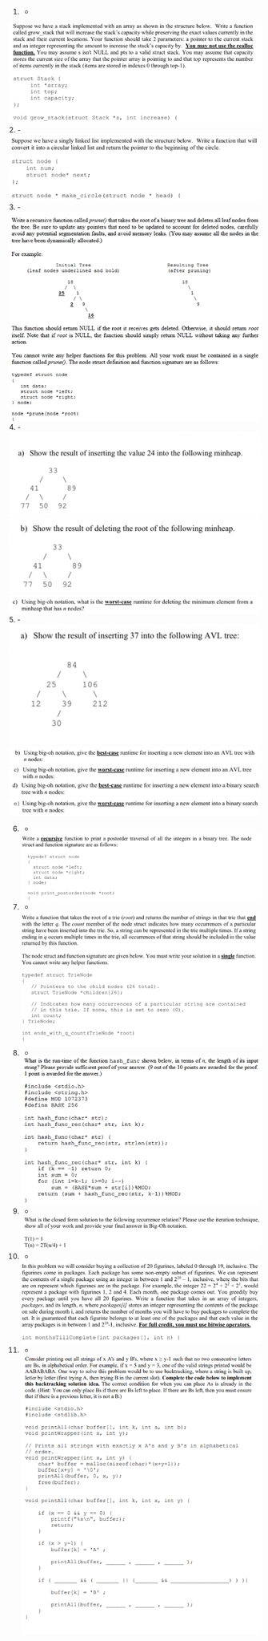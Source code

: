 1. -
![Alt text](image-2.png)
2. -
![Alt text](image-3.png)
3. -
![Alt text](image-4.png)
4. -
    ![Alt text](image-5.png)
    ![Alt text](image-6.png)
    ![Alt text](image-7.png)
5. -
   ![Alt text](image-8.png) 
   ![Alt text](image-9.png)
   ![Alt text](image-10.png)
   ![Alt text](image-11.png)
   ![Alt text](image-12.png)

6. -
   ![Alt text](image-13.png)
7. -
   ![Alt text](image-14.png)
8. -
   ![Alt text](image-15.png)
9. -
    ![Alt text](image-16.png)
10. -
    ![Alt text](image-17.png)
11. -
    ![Alt text](image-18.png)